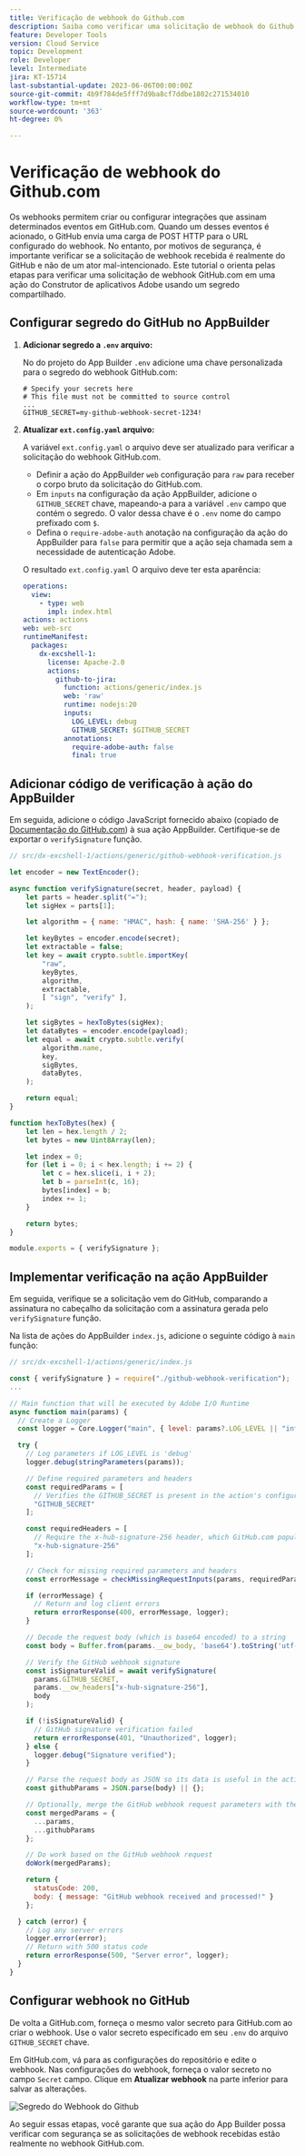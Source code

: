 ```yaml
---
title: Verificação de webhook do Github.com
description: Saiba como verificar uma solicitação de webhook do Github.com em uma ação do App Builder.
feature: Developer Tools
version: Cloud Service
topic: Development
role: Developer
level: Intermediate
jira: KT-15714
last-substantial-update: 2023-06-06T00:00:00Z
source-git-commit: 4b9f784de5fff7d9ba8cf7ddbe1802c271534010
workflow-type: tm+mt
source-wordcount: '363'
ht-degree: 0%

---
```



# Verificação de webhook do Github.com

Os webhooks permitem criar ou configurar integrações que assinam determinados eventos em GitHub.com. Quando um desses eventos é acionado, o GitHub envia uma carga de POST HTTP para o URL configurado do webhook. No entanto, por motivos de segurança, é importante verificar se a solicitação de webhook recebida é realmente do GitHub e não de um ator mal-intencionado. Este tutorial o orienta pelas etapas para verificar uma solicitação de webhook GitHub.com em uma ação do Construtor de aplicativos Adobe usando um segredo compartilhado.

## Configurar segredo do GitHub no AppBuilder

1. **Adicionar segredo a `.env` arquivo:**

   No do projeto do App Builder `.env` adicione uma chave personalizada para o segredo do webhook GitHub.com:

   ```env
   # Specify your secrets here
   # This file must not be committed to source control
   ...
   GITHUB_SECRET=my-github-webhook-secret-1234!
   ```

2. **Atualizar `ext.config.yaml` arquivo:**

   A variável `ext.config.yaml` o arquivo deve ser atualizado para verificar a solicitação do webhook GitHub.com.

   - Definir a ação do AppBuilder `web` configuração para `raw` para receber o corpo bruto da solicitação do GitHub.com.
   - Em `inputs` na configuração da ação AppBuilder, adicione o `GITHUB_SECRET` chave, mapeando-a para a variável `.env` campo que contém o segredo. O valor dessa chave é o `.env` nome do campo prefixado com `$`.
   - Defina o `require-adobe-auth` anotação na configuração da ação do AppBuilder para `false` para permitir que a ação seja chamada sem a necessidade de autenticação Adobe.

   O resultado `ext.config.yaml` O arquivo deve ter esta aparência:

   ```yaml
   operations:
     view:
       - type: web
         impl: index.html
   actions: actions
   web: web-src
   runtimeManifest:
     packages:
       dx-excshell-1:
         license: Apache-2.0
         actions:
           github-to-jira:
             function: actions/generic/index.js
             web: 'raw'
             runtime: nodejs:20
             inputs:
               LOG_LEVEL: debug
               GITHUB_SECRET: $GITHUB_SECRET
             annotations:
               require-adobe-auth: false
               final: true
   ```

## Adicionar código de verificação à ação do AppBuilder

Em seguida, adicione o código JavaScript fornecido abaixo (copiado de [Documentação do GitHub.com](https://docs.github.com/en/webhooks/using-webhooks/validating-webhook-deliveries#javascript-example)) à sua ação AppBuilder. Certifique-se de exportar o `verifySignature` função.

```javascript
// src/dx-excshell-1/actions/generic/github-webhook-verification.js

let encoder = new TextEncoder();

async function verifySignature(secret, header, payload) {
    let parts = header.split("=");
    let sigHex = parts[1];

    let algorithm = { name: "HMAC", hash: { name: 'SHA-256' } };

    let keyBytes = encoder.encode(secret);
    let extractable = false;
    let key = await crypto.subtle.importKey(
        "raw",
        keyBytes,
        algorithm,
        extractable,
        [ "sign", "verify" ],
    );

    let sigBytes = hexToBytes(sigHex);
    let dataBytes = encoder.encode(payload);
    let equal = await crypto.subtle.verify(
        algorithm.name,
        key,
        sigBytes,
        dataBytes,
    );

    return equal;
}

function hexToBytes(hex) {
    let len = hex.length / 2;
    let bytes = new Uint8Array(len);

    let index = 0;
    for (let i = 0; i < hex.length; i += 2) {
        let c = hex.slice(i, i + 2);
        let b = parseInt(c, 16);
        bytes[index] = b;
        index += 1;
    }

    return bytes;
}

module.exports = { verifySignature };
```

## Implementar verificação na ação AppBuilder

Em seguida, verifique se a solicitação vem do GitHub, comparando a assinatura no cabeçalho da solicitação com a assinatura gerada pelo `verifySignature` função.

Na lista de ações do AppBuilder `index.js`, adicione o seguinte código à `main` função:


```javascript
// src/dx-excshell-1/actions/generic/index.js

const { verifySignature } = require("./github-webhook-verification");
...

// Main function that will be executed by Adobe I/O Runtime
async function main(params) {
  // Create a Logger
  const logger = Core.Logger("main", { level: params?.LOG_LEVEL || "info" });

  try {
    // Log parameters if LOG_LEVEL is 'debug'
    logger.debug(stringParameters(params));

    // Define required parameters and headers
    const requiredParams = [
      // Verifies the GITHUB_SECRET is present in the action's configuration; add other parameters here as needed.
      "GITHUB_SECRET"
    ];

    const requiredHeaders = [
      // Require the x-hub-signature-256 header, which GitHub.com populates with a sha256 hash of the payload
      "x-hub-signature-256"
    ];

    // Check for missing required parameters and headers
    const errorMessage = checkMissingRequestInputs(params, requiredParams, requiredHeaders);

    if (errorMessage) {
      // Return and log client errors
      return errorResponse(400, errorMessage, logger);
    }

    // Decode the request body (which is base64 encoded) to a string
    const body = Buffer.from(params.__ow_body, 'base64').toString('utf-8');

    // Verify the GitHub webhook signature
    const isSignatureValid = await verifySignature(
      params.GITHUB_SECRET,
      params.__ow_headers["x-hub-signature-256"],
      body
    );

    if (!isSignatureValid) {
      // GitHub signature verification failed
      return errorResponse(401, "Unauthorized", logger);
    } else {
      logger.debug("Signature verified");
    }

    // Parse the request body as JSON so its data is useful in the action
    const githubParams = JSON.parse(body) || {};

    // Optionally, merge the GitHub webhook request parameters with the action parameters
    const mergedParams = {
      ...params,
      ...githubParams
    };

    // Do work based on the GitHub webhook request
    doWork(mergedParams);

    return {
      statusCode: 200,
      body: { message: "GitHub webhook received and processed!" }
    };

  } catch (error) {
    // Log any server errors
    logger.error(error);
    // Return with 500 status code
    return errorResponse(500, "Server error", logger);
  }
}
```

## Configurar webhook no GitHub

De volta a GitHub.com, forneça o mesmo valor secreto para GitHub.com ao criar o webhook. Use o valor secreto especificado em seu `.env` do arquivo `GITHUB_SECRET` chave.

Em GitHub.com, vá para as configurações do repositório e edite o webhook. Nas configurações do webhook, forneça o valor secreto no campo `Secret` campo. Clique em __Atualizar webhook__ na parte inferior para salvar as alterações.

![Segredo do Webhook do Github](./assets/github-webhook-verification/github-webhook-settings.png)

Ao seguir essas etapas, você garante que sua ação do App Builder possa verificar com segurança se as solicitações de webhook recebidas estão realmente no webhook GitHub.com.
